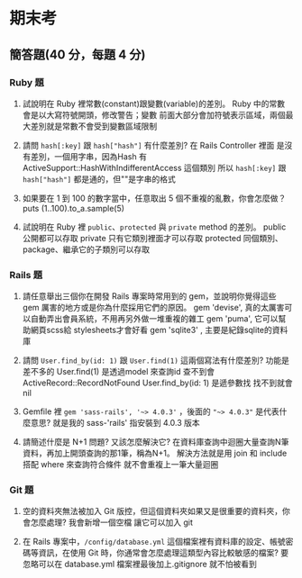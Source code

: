 # 期末考

## 簡答題(40 分，每題 4 分)

### Ruby 題

1. 試說明在 Ruby 裡常數(constant)跟變數(variable)的差別。
Ruby 中的常數 會是以大寫符號開頭，修改警告；變數 前面大部分會加符號表示區域，兩個最大差別就是常數不會受到變數區域限制

2. 請問 `hash[:key]` 跟 `hash["hash"]` 有什麼差別?
在 Rails Controller 裡面 是沒有差別，一個用字串，因為Hash 有ActiveSupport::HashWithIndifferentAccess 這個類別 所以
`hash[:key]` 跟 `hash["hash"]` 都是通的，但""是字串的格式

3. 如果要在 1 到 100 的數字當中，任意取出 5 個不重複的亂數，你會怎麼做？
puts (1..100).to_a.sample(5)

4. 試說明在 Ruby 裡 `public`、`protected` 與 `private` method 的差別。
public 公開都可以存取
private 只有它類別裡面才可以存取
protected 同個類別、package、繼承它的子類別可以存取

### Rails 題

1. 請任意舉出三個你在開發 Rails 專案時常用到的 gem，並說明你覺得這些 gem 厲害的地方或是你為什麼採用它們的原因。
gem 'devise', 真的太厲害可以自動弄出會員系統，不用再另外做一堆重複的雜工 
gem 'puma', 它可以幫助網頁scss給 stylesheets才會好看
gem 'sqlite3' , 主要是紀錄sqlite的資料庫

2. 請問 `User.find_by(id: 1)` 跟 `User.find(1)` 這兩個寫法有什麼差別?
功能是差不多的
User.find(1) 是透過model 來查詢id 查不到會ActiveRecord::RecordNotFound
User.find_by(id: 1) 是遞參數找 找不到就會nil

3. Gemfile 裡 `gem 'sass-rails', '~> 4.0.3'` ，後面的 `"~> 4.0.3"` 是代表什麼意思?
就是我的 sass-'rails' 指安裝到 4.0.3 版本 

4. 請簡述什麼是 N+1 問題? 又該怎麼解決它?
在資料庫查詢中迴圈大量查詢N筆資料，再加上開頭查詢的那1筆，稱為N+1。
解決方法就是用 join 和 include 搭配 where 來查詢符合條件 就不會重複上一筆大量迴圈


### Git 題

1. 空的資料夾無法被加入 Git 版控，但這個資料夾如果又是很重要的資料夾，你會怎麼處理?
我會新增一個空檔 讓它可以加入 git

2. 在 Rails 專案中，`/config/database.yml` 這個檔案裡有資料庫的設定、帳號密碼等資訊，在使用 Git 時，你通常會怎麼處理這類型內容比較敏感的檔案?
要忽略可以在 database.yml 檔案裡最後加上.gitignore 就不怕被看到 



